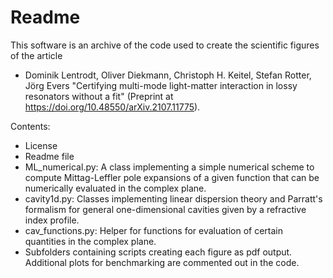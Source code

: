 # Readme

This software is an archive of the code used to create the scientific figures
of the article

- Dominik Lentrodt, Oliver Diekmann, Christoph H. Keitel, Stefan Rotter, Jörg Evers "Certifying multi-mode light-matter interaction in lossy resonators without a fit" (Preprint at https://doi.org/10.48550/arXiv.2107.11775).

Contents:
- License
- Readme file
- ML_numerical.py: A class implementing a simple numerical scheme to compute Mittag-Leffler pole expansions of a given function that can be numerically evaluated in the complex plane.
- cavity1d.py: Classes implementing linear dispersion theory and Parratt's formalism for general one-dimensional cavities given by a refractive index profile.
- cav_functions.py: Helper for functions for evaluation of certain quantities in the complex plane.
- Subfolders containing scripts creating each figure as pdf output. Additional plots for benchmarking are commented out in the code.